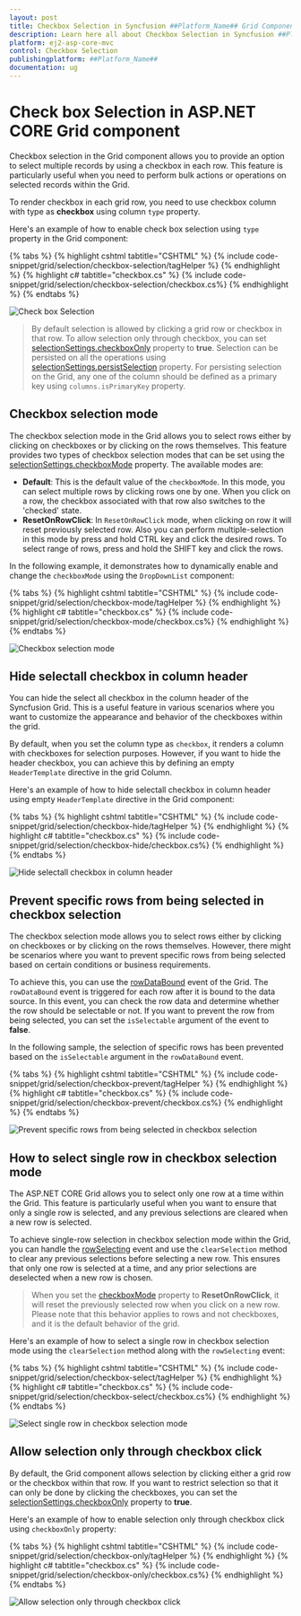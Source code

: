 ```yaml
---
layout: post
title: Checkbox Selection in Syncfusion ##Platform_Name## Grid Component
description: Learn here all about Checkbox Selection in Syncfusion ##Platform_Name## Grid component of Syncfusion Essential JS 2 and more.
platform: ej2-asp-core-mvc
control: Checkbox Selection
publishingplatform: ##Platform_Name##
documentation: ug
---
```


# Check box Selection in ASP.NET CORE Grid component

Checkbox selection in the Grid component allows you to provide an option to select multiple records by using a checkbox in each row. This feature is particularly useful when you need to perform bulk actions or operations on selected records within the Grid.

To render checkbox in each grid row, you need to use checkbox column with type as **checkbox** using column `type` property.

Here's an example of how to enable check box selection using `type` property in the Grid component:

{% tabs %}
{% highlight cshtml tabtitle="CSHTML" %}
{% include code-snippet/grid/selection/checkbox-selection/tagHelper %}
{% endhighlight %}
{% highlight c# tabtitle="checkbox.cs" %}
{% include code-snippet/grid/selection/checkbox-selection/checkbox.cs%}
{% endhighlight %}
{% endtabs %}

![Check box Selection](../../images/selection/check-selection.png)

> By default selection is allowed by clicking a grid row or checkbox in that row. To allow selection only through checkbox, you can set [selectionSettings.checkboxOnly](https://help.syncfusion.com/cr/aspnetmvc-js2/Syncfusion.EJ2.Grids.GridSelectionSettings.html#Syncfusion_EJ2_Grids_GridSelectionSettings_CheckboxOnly) property to **true**.
> Selection can be persisted on all the operations using [selectionSettings.persistSelection](https://help.syncfusion.com/cr/aspnetmvc-js2/Syncfusion.EJ2.Grids.GridSelectionSettings.html#Syncfusion_EJ2_Grids_GridSelectionSettings_PersistSelection) property. For persisting selection on the Grid, any one of the column should be defined as a primary key using `columns.isPrimaryKey` property.

## Checkbox selection mode

The checkbox selection mode in the Grid allows you to select rows either by clicking on checkboxes or by clicking on the rows themselves. This feature provides two types of checkbox selection modes that can be set using the [selectionSettings.checkboxMode](https://help.syncfusion.com/cr/aspnetmvc-js2/Syncfusion.EJ2.Grids.GridSelectionSettings.html#Syncfusion_EJ2_Grids_GridSelectionSettings_CheckboxMode) property. The available modes are:

* **Default**: This is the default value of the `checkboxMode`. In this mode, you can select multiple rows by clicking rows one by one. When you click on a row, the checkbox associated with that row also switches to the 'checked' state.
* **ResetOnRowClick**: In `ResetOnRowClick` mode, when clicking on row it will reset previously selected row. Also you can perform multiple-selection in this mode by press and hold CTRL key and click the desired rows. To select range of rows, press and hold the SHIFT key and click the rows.

In the following example, it demonstrates how to dynamically enable and change the `checkboxMode` using the `DropDownList` component:

{% tabs %}
{% highlight cshtml tabtitle="CSHTML" %}
{% include code-snippet/grid/selection/checkbox-mode/tagHelper %}
{% endhighlight %}
{% highlight c# tabtitle="checkbox.cs" %}
{% include code-snippet/grid/selection/checkbox-mode/checkbox.cs%}
{% endhighlight %}
{% endtabs %}

![Checkbox selection mode](../../images/selection/checkbox-mode.gif)

## Hide selectall checkbox in column header

You can hide the select all checkbox in the column header of the Syncfusion Grid. This is a useful feature in various scenarios where you want to customize the appearance and behavior of the checkboxes within the grid.

By default, when you set the column type as `checkbox`, it renders a column with checkboxes for selection purposes. However, if you want to hide the header checkbox, you can achieve this by defining an empty `HeaderTemplate` directive in the grid Column.

Here's an example of how to hide selectall checkbox in column header using empty `HeaderTemplate` directive in the Grid component:

{% tabs %}
{% highlight cshtml tabtitle="CSHTML" %}
{% include code-snippet/grid/selection/checkbox-hide/tagHelper %}
{% endhighlight %}
{% highlight c# tabtitle="checkbox.cs" %}
{% include code-snippet/grid/selection/checkbox-hide/checkbox.cs%}
{% endhighlight %}
{% endtabs %}

![Hide selectall checkbox in column header](../../images/selection/checkbox-hide.png)

## Prevent specific rows from being selected in checkbox selection

The checkbox selection mode allows you to select rows either by clicking on checkboxes or by clicking on the rows themselves. However, there might be scenarios where you want to prevent specific rows from being selected based on certain conditions or business requirements.

To achieve this, you can use the [rowDataBound](https://help.syncfusion.com/cr/aspnetmvc-js2/Syncfusion.EJ2.Grids.Grid.html#Syncfusion_EJ2_Grids_Grid_RowDataBound) event of the Grid. The `rowDataBound` event is triggered for each row after it is bound to the data source. In this event, you can check the row data and determine whether the row should be selectable or not. If you want to prevent the row from being selected, you can set the `isSelectable` argument of the event to **false**.

In the following sample, the selection of specific rows has been prevented based on the `isSelectable` argument in the `rowDataBound` event.

{% tabs %}
{% highlight cshtml tabtitle="CSHTML" %}
{% include code-snippet/grid/selection/checkbox-prevent/tagHelper %}
{% endhighlight %}
{% highlight c# tabtitle="checkbox.cs" %}
{% include code-snippet/grid/selection/checkbox-prevent/checkbox.cs%}
{% endhighlight %}
{% endtabs %}

![Prevent specific rows from being selected in checkbox selection](../../images/selection/checkbox-prevent.gif)

## How to select single row in checkbox selection mode

The ASP.NET CORE Grid allows you to select only one row at a time within the Grid. This feature is particularly useful when you want to ensure that only a single row is selected, and any previous selections are cleared when a new row is selected.

To achieve single-row selection in checkbox selection mode within the Grid, you can handle the [rowSelecting](https://help.syncfusion.com/cr/aspnetmvc-js2/Syncfusion.EJ2.Grids.Grid.html#Syncfusion_EJ2_Grids_Grid_RowSelecting) event and use the `clearSelection` method to clear any previous selections before selecting a new row. This ensures that only one row is selected at a time, and any prior selections are deselected when a new row is chosen.

> When you set the [checkboxMode](https://help.syncfusion.com/cr/aspnetmvc-js2/Syncfusion.EJ2.Grids.GridSelectionSettings.html#Syncfusion_EJ2_Grids_GridSelectionSettings_CheckboxMode) property to **ResetOnRowClick**, it will reset the previously selected row when you click on a new row. Please note that this behavior applies to rows and not checkboxes, and it is the default behavior of the grid.

Here's an example of how to select a single row in checkbox selection mode using the `clearSelection` method along with the `rowSelecting` event:

{% tabs %}
{% highlight cshtml tabtitle="CSHTML" %}
{% include code-snippet/grid/selection/checkbox-select/tagHelper %}
{% endhighlight %}
{% highlight c# tabtitle="checkbox.cs" %}
{% include code-snippet/grid/selection/checkbox-select/checkbox.cs%}
{% endhighlight %}
{% endtabs %}

![Select single row in checkbox selection mode](../../images/selection/checkbox-single-click.gif)

## Allow selection only through checkbox click

By default, the Grid component allows selection by clicking either a grid row or the checkbox within that row. If you want to restrict selection so that it can only be done by clicking the checkboxes, you can set the [selectionSettings.checkboxOnly](https://help.syncfusion.com/cr/aspnetmvc-js2/Syncfusion.EJ2.Grids.GridSelectionSettings.html#Syncfusion_EJ2_Grids_GridSelectionSettings_CheckboxOnly) property to **true**.

Here's an example of how to enable selection only through checkbox click using `checkboxOnly` property:
 
{% tabs %}
{% highlight cshtml tabtitle="CSHTML" %}
{% include code-snippet/grid/selection/checkbox-only/tagHelper %}
{% endhighlight %}
{% highlight c# tabtitle="checkbox.cs" %}
{% include code-snippet/grid/selection/checkbox-only/checkbox.cs%}
{% endhighlight %}
{% endtabs %}

![Allow selection only through checkbox click](../../images/selection/checkbox-checkonly.gif)